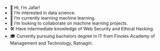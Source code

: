 - 👋 Hi, I’m Jafar!
- 👀 I’m interested in data science.
- 🌱 I’m currently learning machine learning.
- 💞️ I’m looking to collaborate on machine learning projects.
- 🛠  Have intermediate knowledge of Web Security and Ethical Hacking.
- 🎓 Currently pursuing bachelors degree in IT from Finolex Academy of Management and Technology, Ratnagiri. 
